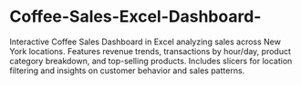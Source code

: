 # Coffee-Sales-Excel-Dashboard-
Interactive Coffee Sales Dashboard in Excel analyzing sales across New York locations. Features revenue trends, transactions by hour/day, product category breakdown, and top-selling products. Includes slicers for location filtering and insights on customer behavior and sales patterns.
